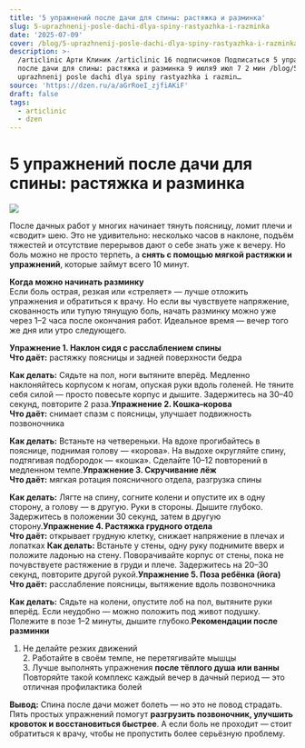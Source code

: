 ```yaml
---
title: '5 упражнений после дачи для спины: растяжка и разминка'
slug: 5-uprazhnenij-posle-dachi-dlya-spiny-rastyazhka-i-razminka
date: '2025-07-09'
cover: /blog/5-uprazhnenij-posle-dachi-dlya-spiny-rastyazhka-i-razminka/cover.jpg
description: >-
  /articlinic Арти Клиник /articlinic 16 подписчиков Подписаться 5 упражнений
  после дачи для спины: растяжка и разминка 9 июля9 июл 7 2 мин /blog/5
  uprazhnenij posle dachi dlya spiny rastyazhka i razmin…
source: 'https://dzen.ru/a/aGrRoeI_zjfiAKiF'
draft: false
tags:
  - articlinic
  - dzen
---
```


# 5 упражнений после дачи для спины: растяжка и разминка

![](/blog/5-uprazhnenij-posle-dachi-dlya-spiny-rastyazhka-i-razminka/img-0.jpg)

После дачных работ у многих начинает тянуть поясницу, ломит плечи и «сводит» шею. Это не удивительно: несколько часов в наклоне, подъём тяжестей и отсутствие перерывов дают о себе знать уже к вечеру. Но боль можно не просто терпеть, а **снять с помощью мягкой растяжки и упражнений**, которые займут всего 10 минут.  
  
**Когда можно начинать разминку**  
Если боль острая, резкая или «стреляет» — лучше отложить упражнения и обратиться к врачу. Но если вы чувствуете напряжение, скованность или тупую тянущую боль, начать разминку можно уже через 1–2 часа после окончания работ. Идеальное время — вечер того же дня или утро следующего.  
  
**Упражнение 1. Наклон сидя с расслаблением спины**  
**Что даёт:** растяжку поясницы и задней поверхности бедра

**Как делать:** Сядьте на пол, ноги вытяните вперёд. Медленно наклоняйтесь корпусом к ногам, опуская руки вдоль голеней. Не тяните себя силой — просто повесьте корпус и дышите. Задержитесь на 30–40 секунд, повторите 2 раза.**Упражнение 2. Кошка–корова**  
**Что даёт:** снимает спазм с поясницы, улучшает подвижность позвоночника

**Как делать:** Встаньте на четвереньки. На вдохе прогибайтесь в пояснице, поднимая голову — «корова». На выдохе округляйте спину, подтягивая подбородок — «кошка». Сделайте 10–12 повторений в медленном темпе.**Упражнение 3. Скручивание лёж**  
**Что даёт:** мягкая ротация поясничного отдела, разгрузка спины

**Как делать:** Лягте на спину, согните колени и опустите их в одну сторону, а голову — в другую. Руки в стороны. Дышите глубоко. Задержитесь в положении 30 секунд, затем в другую сторону.**Упражнение 4. Растяжка грудного отдела**  
**Что даёт:** открывает грудную клетку, снижает напряжение в плечах и лопатках **Как делать:** Встаньте у стены, одну руку поднимите вверх и положите ладонью на стену. Поворачивайте корпус от стены, пока не почувствуете растяжение в груди и плече. Задержитесь на 20–30 секунд, повторите другой рукой.**Упражнение 5. Поза ребёнка (йога)**  
**Что даёт:** расслабление поясницы, вытяжение вдоль позвоночника

**Как делать:** Сядьте на колени, опустите лоб на пол, вытяните руки вперёд. Если неудобно — можно положить под живот подушку. Полежите в позе 1–2 минуты, дышите глубоко.**Рекомендации после разминки**  
1. Не делайте резких движений  
2\. Работайте в своём темпе, не перетягивайте мышцы  
3\. Лучше выполнять упражнения **после тёплого душа или ванны**  
Повторяйте такой комплекс каждый вечер в дачный период — это отличная профилактика болей  
  
**Вывод:** Спина после дачи может болеть — но это не повод страдать. Пять простых упражнений помогут **разгрузить позвоночник, улучшить кровоток и восстановиться быстрее**. А если боль не проходит — стоит обратиться к врачу, чтобы не пропустить более серьёзную проблему.
